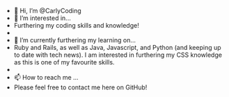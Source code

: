 - 👋 Hi, I’m @CarlyCoding
- 👀 I’m interested in... 
- Furthering my coding skills and knowledge!
- 
- 🌱 I’m currently furthering my learning on... 
- Ruby and Rails, as well as Java, Javascript, and Python (and keeping up to date with tech news). I am interested in furthering my CSS knowledge as this is one of my favourite skills.
- 
- 📫 How to reach me ...
- Please feel free to contact me here on GitHub! 

